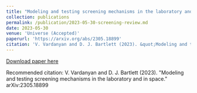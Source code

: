 ```yaml
---
title: "Modeling and testing screening mechanisms in the laboratory and in space"
collection: publications
permalink: /publication/2023-05-30-screening-review.md
date: 2023-05-30
venue: 'Universe (Accepted)'
paperurl: 'https://arxiv.org/abs/2305.18899'
citation: 'V. Vardanyan and D. J. Bartlett (2023). &quot;Modeling and testing screening mechanisms in the laboratory and in space.&quot; <i>arXiv:2305.18899</i>.'
---
```


[Download paper here](https://arxiv.org/abs/2305.18899)

Recommended citation: V. Vardanyan and D. J. Bartlett (2023). "Modeling and testing screening mechanisms in the laboratory and in space." arXiv:2305.18899

